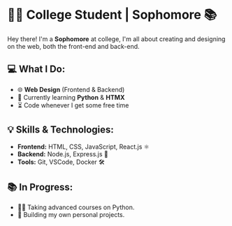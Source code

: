 # 👨‍🎓 College Student | Sophomore 📚

Hey there! I'm a **Sophomore** at college, I'm all about creating and designing on the web, both the front-end and back-end.

## 💻 What I Do:
- 🌐 **Web Design** (Frontend & Backend)
- 🐍 Currently learning **Python** & **HTMX**
- ⏳ Code whenever I get some free time

## 💡 Skills & Technologies:
- **Frontend:** HTML, CSS, JavaScript, React.js ⚛️
- **Backend:** Node.js, Express.js 💾
- **Tools:** Git, VSCode, Docker 🛠️

## 📚 In Progress:
- 👨‍🏫 Taking advanced courses on Python.
- 🔧 Building my own personal projects.

